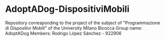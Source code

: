 # AdoptADog-DispositiviMobili
Repository corresponding to the project of the subject of "Programmazione di Dispositivi Mobili" of the University Milano Bicocca
Group name: AdoptADog
Members: Rodrigo López Sánchez - 922906
